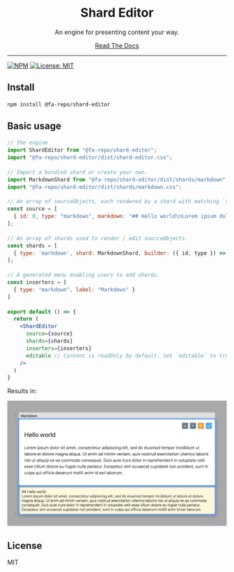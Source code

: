 <div align="center">
  <h1>Shard Editor</h1>
  <p>An engine for presenting content your way.</p>
  <a href="https://francisashley.github.io/shard-editor/#/get-started">Read The Docs</a>
</div>

<hr />

[![NPM](https://img.shields.io/npm/v/@fa-repo/shard-editor.svg)](https://www.npmjs.com/package/@fa-repo/shard-editor) [![License: MIT](https://img.shields.io/badge/License-MIT-yellow.svg)](https://opensource.org/licenses/MIT)

## Install

```bash
npm install @fa-repo/shard-editor
```

## Basic usage

```jsx
// The engine
import ShardEditor from "@fa-repo/shard-editor";
import "@fa-repo/shard-editor/dist/shard-editor.css";

// Import a bundled shard or create your own.
import MarkdownShard from "@fa-repo/shard-editor/dist/shards/markdown";
import "@fa-repo/shard-editor/dist/shards/markdown.css";

// An array of sourceObjects, each rendered by a shard with matching `type` value.
const source = [
  { id: 0, type: "markdown", markdown: "## Hello world\nLorem ipsum dolor sit amet, consectetur adipiscing elit, sed do eiusmod tempor incididunt ut labore et dolore magna aliqua. Ut enim ad minim veniam, quis nostrud exercitation ullamco laboris nisi ut aliquip ex ea commodo consequat. Duis aute irure dolor in reprehenderit in voluptate velit esse cillum dolore eu fugiat nulla pariatur. Excepteur sint occaecat cupidatat non proident, sunt in culpa qui officia deserunt mollit anim id est laborum." }
];

// An array of shards used to render / edit sourceObjects.
const shards = [
  { type: 'markdown', shard: MarkdownShard, builder: ({ id, type }) => ({ id, type, markdown: '' }) }
];

// A generated menu enabling users to add shards.
const inserters = [
  { type: "markdown", label: "Markdown" }
]

export default () => {
  return (
    <ShardEditor
      source={source}
      shards={shards}
      inserters={inserters}
      editable // Content is readOnly by default. Set `editable` to true to enable editing.
    />
  )
}
```
Results in:

![Usage example](./example.jpg "Usage example")

## License

MIT
